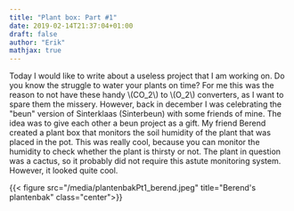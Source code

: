 ```yaml
---
title: "Plant box: Part #1"
date: 2019-02-14T21:37:04+01:00
draft: false
author: "Erik"
mathjax: true
---
```


Today I would like to write about a useless project that I am working on. Do you know the struggle to water your plants on time? For me this was the reason to not have these handy \\(CO_2\\) to \\(O_2\\) converters, as I want to spare them the missery. However, back in december I was celebrating the "beun" version of Sinterklaas (Sinterbeun) with some friends of mine. The idea was to give each other a beun project as a gift. My friend Berend created a plant box that monitors the soil humidity of the plant that was placed in the pot. This was really cool, because you can monitor the humidity to check whether the plant is thirsty or not. The plant in question was a cactus, so it probably did not require this astute monitoring system. However, it looked quite cool. 

{{< figure src="/media/plantenbakPt1_berend.jpeg" title="Berend's plantenbak"  class="center">}}






